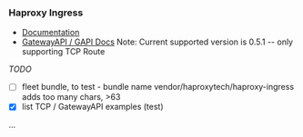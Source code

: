 ### Haproxy Ingress 

 * [Documentation](https://github.com/haproxytech/helm-charts/tree/main/kubernetes-ingress)
 * [GatewayAPI / GAPI Docs](https://github.com/haproxytech/helm-charts/tree/main/kubernetes-ingress#installing-gateway-api-support) Note: Current supported version is 0.5.1 -- only supporting TCP Route

_TODO_ 
- [ ] fleet bundle, to test - bundle name vendor/haproxytech/haproxy-ingress adds too many chars, >63
- [x] list TCP / GatewayAPI examples (test)

...
